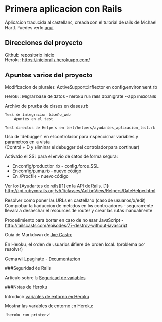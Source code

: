 # Primera aplicacion con Rails

Aplicacion traducida al castellano, creada con el tutorial de rails de Michael Hartl. Puedes verlo [aquí](https://www.railstutorial.org).

## Direcciones del proyecto

Github: repositorio inicio  
Heroku: https://iniciorails.herokuapp.com/  

## Apuntes varios del proyecto

Modificacion de plurales: ActiveSupport::Inflector en config/environment.rb  

Heroku: Migrar base de datos - heroku run rails db:migrate --app iniciorails  
  
Archivo de prueba de clases en clases.rb

~~~
Test de integracion Diseño_web  
	Apuntes en el test
~~~

~~~
Test directos de Helpers en test/helpers/ayudantes_aplicacion_test.rb
~~~

Uso de 'debugger' en el controlador para inspeccionar variables y parametros en la vista  
	(Control + D y eliminar el debugger del controlador para continuar)  

Activado el SSL para el envio de datos de forma segura:  
* En config/production.rb - config.force_SSL  
* En config/puma.rb - nuevo código  
* En ./Procfile - nuevo código  
  
Ver los [Ayudantes de rails][1] en la API de Rails.
	[1]: http://api.rubyonrails.org/v5.1/classes/ActionView/Helpers/DateHelper.html  
  
Resolver como poner las URLs en castellano (caso de usuarios/x/edit)  
	Comprobar la traduccion de metodos en los controladores - seguramente llevara a deshechar el resources de routes y crear las rutas manualmente

Procedimiento para borrar en caso de no usar JavaScript - <http://railscasts.com/episodes/77-destroy-without-javascript>

Guia de Markdown de [Joe Castro](http://joedicastro.com/pages/markdown.html)

En Heroku, el orden de usuarios difiere del orden local. (problema por resolver)

Gema will_paginate - [Documentacion](https://github.com/mislav/will_paginate/wiki/API-documentation)

###Seguridad de Rails

Articulo sobre la [Seguridad de variables](https://aloneinthebotnet.wordpress.com/2015/11/23/seguridad-y-variables-de-entorno-en-una-aplicacion-rails/)

###Notas de Heroku

Introducir [variables de entorno en Heroku](https://medium.com/@MiguelCasas/variables-de-entorno-uso-en-heroku-13bd008afb19)

Mostrar las variables de entorno en Heroku:  
~~~
'heroku run printenv'
~~~





